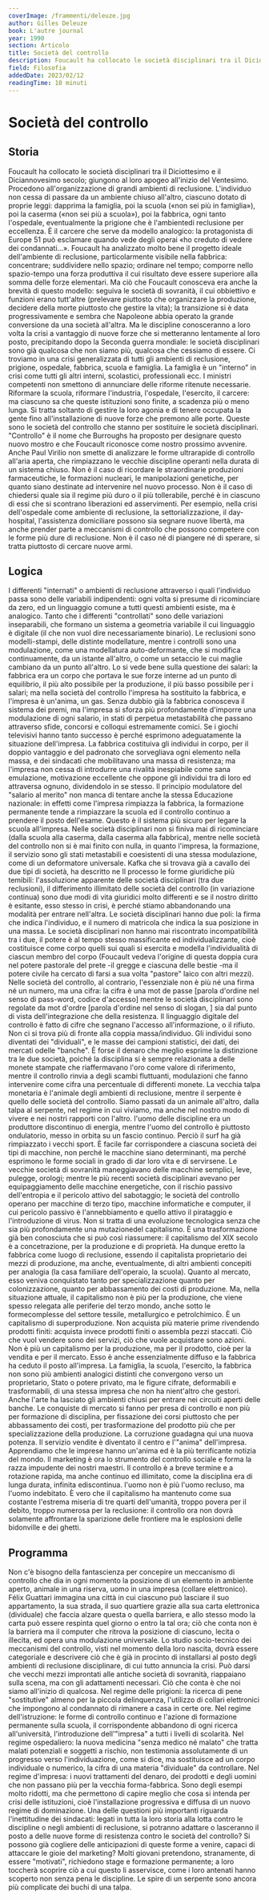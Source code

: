 ```yaml
---
coverImage: /frammenti/deleuze.jpg
author: Gilles Deleuze
book: L'autre journal 
year: 1990
section: Articolo
title: Società del controllo
description: Foucault ha collocato le società disciplinari tra il Diciottesimo e il Diciannovesimo secolo; giungono al loro apogeo all'inizio del Ventesimo. Procedono all'organizzazione di grandi ambienti di reclusione.
field: Filosofia
addedDate: 2023/02/12
readingTime: 10 minuti
---
```


# Società del controllo

## Storia

Foucault ha collocato le società disciplinari tra il Diciottesimo e il Diciannovesimo secolo; giungono al loro apogeo all'inizio del Ventesimo. Procedono all'organizzazione di grandi ambienti di reclusione. L'individuo non cessa di passare da un ambiente chiuso all'altro, ciascuno dotato di proprie leggi: dapprima la famiglia, poi la scuola («non sei più in famiglia»), poi la caserma («non sei più a scuola»), poi la fabbrica, ogni tanto l'ospedale, eventualmente la prigione che è l'ambientedi reclusione per eccellenza. È il carcere che serve da modello analogico: la protagonista di Europe 51 può esclamare quando vede degli operai «ho creduto di vedere dei condannati...». Foucault ha analizzato molto bene il progetto ideale dell'ambiente di reclusione, particolarmente visibile nella fabbrica: concentrare; suddividere nello spazio; ordinare nel tempo; comporre nello spazio-tempo una forza produttiva il cui risultato deve essere superiore alla somma delle forze elementari. Ma ciò che Foucault conosceva era anche la brevità di questo modello: seguiva le società di sovranità, il cui obbiettivo e funzioni erano tutt'altre (prelevare piuttosto che organizzare la produzione, decidere della morte piuttosto che gestire la vita); la transizione si è data progressivamente e sembra che Napoleone abbia operato la grande conversione da una società all'altra. Ma le discipline conosceranno a loro volta la crisi a vantaggio di nuove forze che si metteranno lentamente al loro posto, precipitando dopo la Seconda guerra mondiale: le società disciplinari sono già qualcosa che non siamo più, qualcosa che cessiamo di essere. Ci troviamo in una crisi generalizzata di tutti gli ambienti di reclusione, prigione, ospedale, fabbrica, scuola e famiglia. La famiglia è un "interno" in crisi come tutti gli altri interni, scolastici, professionali ecc. I ministri competenti non smettono di annunciare delle riforme ritenute necessarie. Riformare la scuola, riformare l'industria, l'ospedale, l'esercito, il carcere: ma ciascuno sa che queste istituzioni sono finite, a scadenza più o meno lunga. Si tratta soltanto di gestire la loro agonia e di tenere occupata la gente fino all'installazione di nuove forze che premono alle porte. Queste sono le società del controllo che stanno per sostituire le società disciplinari. "Controllo" è il nome che Burroughs ha proposto per designare questo nuovo mostro e che Foucault riconosce come nostro prossimo avvenire. Anche Paul Virilio non smette di analizzare le forme ultrarapide di controllo all'aria aperta, che rimpiazzano le vecchie discipline operanti nella durata di un sistema chiuso. Non è il caso di ricordare le straordinarie produzioni farmaceutiche, le formazioni nucleari, le manipolazioni genetiche, per quanto siano destinate ad intervenire nel nuovo processo. Non è il caso di chiedersi quale sia il regime più duro o il più tollerabile, perché è in ciascuno di essi che si scontrano liberazioni ed asservimenti. Per esempio, nella crisi dell'ospedale come ambiente di reclusione, la settorializzazione, il day-hospital, l'assistenza domiciliare possono sia segnare nuove libertà, ma anche prender parte a meccanismi di controllo che possono competere con le forme più dure di reclusione. Non è il caso né di piangere né di sperare, si tratta piuttosto di cercare nuove armi.

## Logica

I differenti "internati" o ambienti di reclusione attraverso i quali l'individuo passa sono delle variabili indipendenti: ogni volta si presume di ricominciare da zero, ed un linguaggio comune a tutti questi ambienti esiste, ma è analogico. Tanto che i differenti "controllati" sono delle variazioni inseparabili, che formano un sistema a geometria variabile il cui linguaggio è digitale (il che non vuol dire necessariamente binario). Le reclusioni sono modelli-stampi, delle distinte modellature, mentre i controlli sono una modulazione, come una modellatura auto-deformante, che si modifica continuamente, da un istante all'altro, o come un setaccio le cui maglie cambiano da un punto all'altro. Lo si vede bene sulla questione dei salari: la fabbrica era un corpo che portava le sue forze interne ad un punto di equilibrio, il più alto possibile per la produzione, il più basso possibile per i salari; ma nella società del controllo l'impresa ha sostituito la fabbrica, e l'impresa è un'anima, un gas. Senza dubbio già la fabbrica conosceva il sistema dei premi, ma l'impresa si sforza più profondamente d'imporre una modulazione di ogni salario, in stati di perpetua metastabilità che passano attraverso sfide, concorsi e colloqui estremamente comici. Se i giochi televisivi hanno tanto successo è perché esprimono adeguatamente la situazione dell'impresa. La fabbrica costituiva gli individui in corpo, per il doppio vantaggio e del padronato che sorvegliava ogni elemento nella massa, e dei sindacati che mobilitavano una massa di resistenza; ma l'impresa non cessa di introdurre una rivalità inespiabile come sana emulazione, motivazione eccellente che oppone gli individui tra di loro ed attraversa ognuno, dividendolo in se stesso. Il principio modulatore del "salario al merito" non manca di tentare anche la stessa Educazione nazionale: in effetti come l'impresa rimpiazza la fabbrica, la formazione permanente tende a rimpiazzare la scuola ed il controllo continuo a prendere il posto dell'esame. Questo è il sistema più sicuro per legare la scuola all'impresa. Nelle società disciplinari non si finiva mai di ricominciare (dalla scuola alla caserma, dalla caserma alla fabbrica), mentre nelle società del controllo non si è mai finito con nulla, in quanto l'impresa, la formazione, il servizio sono gli stati metastabili e coesistenti di una stessa modulazione, come di un deformatore universale. Kafka che si trovava già a cavallo dei due tipi di società, ha descritto ne Il processo le forme giuridiche più temibili: l'assoluzione apparente delle società disciplinari (tra due reclusioni), il differimento illimitato delle società del controllo (in variazione continua) sono due modi di vita giuridici molto differenti e se il nostro diritto è esitante, esso stesso in crisi, è perché stiamo abbandonando una modalità per entrare nell'altra. Le società disciplinari hanno due poli: la firma che indica l'individuo, e il numero di matricola che indica la sua posizione in una massa. Le società disciplinari non hanno mai riscontrato incompatibilità tra i due, il potere è al tempo stesso massificante ed individualizzante, cioè costituisce come corpo quelli sui quali si esercita e modella l'individualità di ciascun membro del corpo (Foucault vedeva l'origine di questa doppia cura nel potere pastorale del prete -il gregge e ciascuna delle bestie -ma il potere civile ha cercato di farsi a sua volta "pastore" laico con altri mezzi). Nelle società del controllo, al contrario, l'essenziale non è più né una firma né un numero, ma una cifra: la cifra è una mot de passe [parola d'ordine nel senso di pass-word, codice d'accesso] mentre le società disciplinari sono regolate da mot d'ordre [parola d'ordine nel senso di slogan, ] sia dal punto di vista dell'integrazione che della resistenza. Il linguaggio digitale del controllo è fatto di cifre che segnano l'accesso all'informazione, o il rifiuto. Non ci si trova più di fronte alla coppia massa/individuo. Gli individui sono diventati dei "dividuali", e le masse dei campioni statistici, dei dati, dei mercati odelle "banche". È forse il denaro che meglio esprime la distinzione tra le due società, poiché la disciplina si è sempre relazionata a delle monete stampate che riaffermavano l'oro come valore di riferimento, mentre il controllo rinvia a degli scambi fluttuanti, modulazioni che fanno intervenire come cifra una percentuale di differenti monete. La vecchia talpa monetaria è l'animale degli ambienti di reclusione, mentre il serpente è quello delle società del controllo. Siamo passati da un animale all'altro, dalla talpa al serpente, nel regime in cui viviamo, ma anche nel nostro modo di vivere e nei nostri rapporti con l'altro. l'uomo delle discipline era un produttore discontinuo di energia, mentre l'uomo del controllo è piuttosto ondulatorio, messo in orbita su un fascio continuo. Perciò il surf ha già rimpiazzato i vecchi sport. È facile far corrispondere a ciascuna società dei tipi di macchine, non perché le macchine siano determinanti, ma perché esprimono le forme sociali in grado di dar loro vita e di servirsene. Le vecchie società di sovranità maneggiavano delle macchine semplici, leve, pulegge, orologi; mentre le più recenti società disciplinari avevano per equipaggiamento delle macchine energetiche, con il rischio passivo dell'entropia e il pericolo attivo del sabotaggio; le società del controllo operano per macchine di terzo tipo, macchine informatiche e computer, il cui pericolo passivo è l'annebbiamento e quello attivo il pirataggio e l'introduzione di virus. Non si tratta di una evoluzione tecnologica senza che sia più profondamente una mutazionedel capitalismo. È una trasformazione già ben conosciuta che si può così riassumere: il capitalismo del XIX secolo è a concetrazione, per la produzione e di proprietà. Ha dunque eretto la fabbrica come luogo di reclusione, essendo il capitalista proprietario dei mezzi di produzione, ma anche, eventualmente, di altri ambienti concepiti per analogia (la casa familiare dell'operaio, la scuola). Quanto al mercato, esso veniva conquistato tanto per specializzazione quanto per colonizzazione, quanto per abbassamento dei costi di produzione. Ma, nella situazione attuale, il capitalismo non è più per la produzione, che viene spesso relegata alle periferie del terzo mondo, anche sotto le formecomplesse del settore tessile, metallurgico e petrolchimico. È un capitalismo di superproduzione. Non acquista più materie prime rivendendo prodotti finiti: acquista invece prodotti finiti o assembla pezzi staccati. Ciò che vuol vendere sono dei servizi, ciò che vuole acquistare sono azioni. Non è più un capitalismo per la produzione, ma per il prodotto, cioè per la vendita e per il mercato. Esso è anche essenzialmente diffuso e la fabbrica ha ceduto il posto all'impresa. La famiglia, la scuola, l'esercito, la fabbrica non sono più ambienti analogici distinti che convergono verso un proprietario, Stato o potere privato, ma le figure cifrate, deformabili e trasformabili, di una stessa impresa che non ha nient'altro che gestori. Anche l'arte ha lasciato gli ambienti chiusi per entrare nei circuiti aperti delle banche. Le conquiste di mercato si fanno per presa di controllo e non più per formazione di disciplina, per fissazione dei corsi piuttosto che per abbassamento dei costi, per trasformazione del prodotto più che per specializzazione della produzione. La corruzione guadagna qui una nuova potenza. Il servizio vendite è diventato il centro e l'"anima" dell'impresa. Apprendiamo che le imprese hanno un'anima ed è la più terrificante notizia del mondo. Il marketing è ora lo strumento del controllo sociale e forma la razza impudente dei nostri maestri. Il controllo è a breve termine e a rotazione rapida, ma anche continuo ed illimitato, come la disciplina era di lunga durata, infinita ediscontinua. l'uomo non è più l'uomo recluso, ma l'uomo indebitato. È vero che il capitalismo ha mantenuto come sua costante l'estrema miseria di tre quarti dell'umanità, troppo povera per il debito, troppo numerosa per la reclusione: il controllo ora non dovrà solamente affrontare la sparizione delle frontiere ma le esplosioni delle bidonville e dei ghetti.

## Programma

Non c'è bisogno della fantascienza per concepire un meccanismo di controllo che dia in ogni momento la posizione di un elemento in ambiente aperto, animale in una riserva, uomo in una impresa (collare elettronico). Félix Guattari immagina una città in cui ciascuno può lasciare il suo appartamento, la sua strada, il suo quartiere grazie alla sua carta elettronica (dividuale) che faccia alzare questa o quella barriera, e allo stesso modo la carta può essere respinta quel giorno o entro la tal ora; ciò che conta non è la barriera ma il computer che ritrova la posizione di ciascuno, lecita o illecita, ed opera una modulazione universale. Lo studio socio-tecnico dei meccanismi del controllo, visti nel momento della loro nascita, dovrà essere categoriale e descrivere ciò che è già in procinto di installarsi al posto degli ambienti di reclusione disciplinare, di cui tutto annuncia la crisi. Può darsi che vecchi mezzi improntati alle antiche società di sovranità, riappaiano sulla scena, ma con gli adattamenti necessari. Ciò che conta è che noi siamo all'inizio di qualcosa. Nel regime delle prigioni: la ricerca di pene "sostitutive" almeno per la piccola delinquenza, l'utilizzo di collari elettronici che impongono al condannato di rimanere a casa in certe ore. Nel regime dell'istruzione: le forme di controllo continuo e l'azione di formazione permanente sulla scuola, il corrispondente abbandono di ogni ricerca all'università, l'introduzione dell'"impresa" a tutti i livelli di scolarità. Nel regime ospedaliero: la nuova medicina "senza medico né malato" che tratta malati potenziali e soggetti a rischio, non testimonia assolutamente di un progresso verso l'individuazione, come si dice, ma sostituisce ad un corpo individuale o numerico, la cifra di una materia "dividuale" da controllare. Nel regime d'impresa: i nuovi trattamenti del denaro, dei prodotti e degli uomini che non passano più per la vecchia forma-fabbrica. Sono degli esempi molto ridotti, ma che permettono di capire meglio che cosa si intenda per crisi delle istituzioni, cioè l'installazione progressiva e diffusa di un nuovo regime di dominazione. Una delle questioni più importanti riguarda l'inettitudine dei sindacati: legati in tutta la loro storia alla lotta contro le discipline o negli ambienti di reclusione, si potranno adattare o lasceranno il posto a delle nuove forme di resistenza contro le società del controllo? Si possono già cogliere delle anticipazioni di queste forme a venire, capaci di attaccare le gioie del marketing? Molti giovani pretendono, stranamente, di essere "motivati", richiedono stage e formazione permanente; a loro toccherà scoprire ciò a cui questo li asservisce, come i loro antenati hanno scoperto non senza pena le discipline. Le spire di un serpente sono ancora più complicate dei buchi di una talpa.
